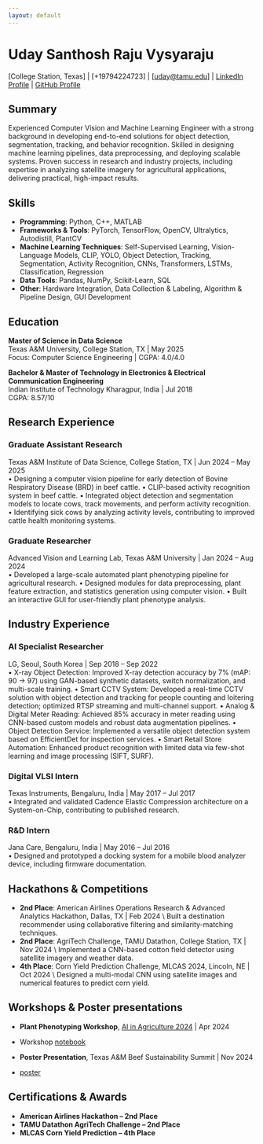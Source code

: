 ```yaml
---
layout: default
---
```


# Uday Santhosh Raju Vysyaraju

[College Station, Texas] | [+19794224723] | [uday@tamu.edu] | [LinkedIn Profile](https://www.linkedin.com/in/uday-santhosh-raju-v/) | [GitHub Profile](https://github.com/vusr)

## Summary
Experienced Computer Vision and Machine Learning Engineer with a strong background in developing end-to-end solutions for object detection, segmentation, tracking, and behavior recognition. Skilled in designing machine learning pipelines, data preprocessing, and deploying scalable systems. Proven success in research and industry projects, including expertise in analyzing satellite imagery for agricultural applications, delivering practical, high-impact results.

## Skills
- **Programming**: Python, C++, MATLAB
- **Frameworks & Tools**: PyTorch, TensorFlow, OpenCV, Ultralytics, Autodistill, PlantCV
- **Machine Learning Techniques**: Self-Supervised Learning, Vision-Language Models, CLIP, YOLO, Object Detection, Tracking, Segmentation, Activity Recognition, CNNs, Transformers, LSTMs, Classification, Regression
- **Data Tools**: Pandas, NumPy, Scikit-Learn, SQL
- **Other**: Hardware Integration, Data Collection & Labeling, Algorithm & Pipeline Design, GUI Development

## Education
**Master of Science in Data Science**  
Texas A&M University, College Station, TX | May 2025  
Focus: Computer Science Engineering | CGPA: 4.0/4.0

**Bachelor & Master of Technology in Electronics & Electrical Communication Engineering**  
Indian Institute of Technology Kharagpur, India | Jul 2018  
CGPA: 8.57/10

## Research Experience
### Graduate Assistant Research
Texas A&M Institute of Data Science, College Station, TX | Jun 2024 – May 2025  
•	Designing a computer vision pipeline for early detection of Bovine Respiratory Disease (BRD) in beef cattle.
•	CLIP-based activity recognition system in beef cattle.
•	Integrated object detection and segmentation models to locate cows, track movements, and perform activity recognition.
•	Identifying sick cows by analyzing activity levels, contributing to improved cattle health monitoring systems.

### Graduate Researcher
Advanced Vision and Learning Lab, Texas A&M University | Jan 2024 – Aug 2024  
•	Developed a large-scale automated plant phenotyping pipeline for agricultural research.
•	Designed modules for data preprocessing, plant feature extraction, and statistics generation using computer vision.
•	Built an interactive GUI for user-friendly plant phenotype analysis.

## Industry Experience
### AI Specialist Researcher
LG, Seoul, South Korea | Sep 2018 – Sep 2022  
•	X-ray Object Detection: Improved X-ray detection accuracy by 7% (mAP: 90 → 97) using GAN-based synthetic datasets, switch normalization, and multi-scale training.
•	Smart CCTV System: Developed a real-time CCTV solution with object detection and tracking for people counting and loitering detection; optimized RTSP streaming and multi-channel support.
•	Analog & Digital Meter Reading: Achieved 85% accuracy in meter reading using CNN-based custom models and robust data augmentation pipelines.
•	Object Detection Service: Implemented a versatile object detection system based on EfficientDet for inspection services.
•	Smart Retail Store Automation: Enhanced product recognition with limited data via few-shot learning and image processing (SIFT, SURF).

### Digital VLSI Intern
Texas Instruments, Bengaluru, India | May 2017 – Jul 2017  
• Integrated and validated Cadence Elastic Compression architecture on a System-on-Chip, contributing to published research.

### R&D Intern
Jana Care, Bengaluru, India | May 2016 – Jul 2016  
•	Designed and prototyped a docking system for a mobile blood analyzer device, including firmware documentation.

## Hackathons & Competitions
- **2nd Place**: American Airlines Operations Research & Advanced Analytics Hackathon, Dallas, TX | Feb 2024 \\
 Built a destination recommender using collaborative filtering and similarity-matching techniques.
- **2nd Place**: AgriTech Challenge, TAMU Datathon, College Station, TX | Nov 2024 \\
 Implemented a CNN-based cotton field detector using satellite imagery and weather data.
- **4th Place**: Corn Yield Prediction Challenge, MLCAS 2024, Lincoln, NE | Oct 2024 \\
 Designed a multi-modal CNN using satellite images and numerical features to predict corn yield.

## Workshops & Poster presentations
- **Plant Phenotyping Workshop**, [AI in Agriculture 2024](https://agriliferegister.tamu.edu/website/63088/https://agriliferegister.tamu.edu/website/63088/) | Apr 2024
* Workshop [notebook](https://colab.research.google.com/drive/1nbNQPilXnFsftwtq1V7HHdjqUguVKGK4?usp=sharing)
- **Poster Presentation**, Texas A&M Beef Sustainability Summit | Nov 2024
* [poster](media/datathon_poster.pdf)

## Certifications & Awards
- **American Airlines Hackathon – 2nd Place**
- **TAMU Datathon AgriTech Challenge – 2nd Place**
- **MLCAS Corn Yield Prediction  – 4th Place**
